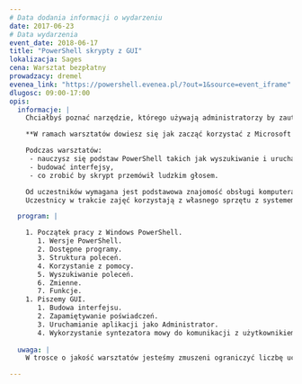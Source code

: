 ```yaml
---
# Data dodania informacji o wydarzeniu
date: 2017-06-23
# Data wydarzenia
event_date: 2018-06-17
title: "PowerShell skrypty z GUI"
lokalizacja: Sages
cena: Warsztat bezpłatny
prowadzacy: dremel
evenea_link: "https://powershell.evenea.pl/?out=1&source=event_iframe"
dlugosc: 09:00-17:00
opis:
  informacje: |
    Chciałbyś poznać narzędzie, którego używają administratorzy by zautomatyzować część pracy, a może chciałbyś by komputer przemówił do Ciebie ludzkim głosem?

    **W ramach warsztatów dowiesz się jak zacząć korzystać z Microsoft PowerShell.** Dowiesz się jak uruchamiać programy z uprawnieniami administratora z konta użytkownika nie wpisując wielokrotnie loginu i hasła. Sprawimy by skrypt przemówił ludzkim głosem, a wszystko to umieścimy w GUI.     

    Podczas warsztatów:
     - nauczysz się podstaw PowerShell takich jak wyszukiwanie i uruchamianie komend,
     - budować interfejsy, 
     - co zrobić by skrypt przemówił ludzkim głosem.

    Od uczestników wymagana jest podstawowa znajomość obsługi komputera z systemem Windows. Warsztaty są skierowane do osób, które chciałyby poznać możliwości PowerShell i pogłębiać wiedzę we własnym zakresie.
    Uczestnicy w trakcie zajęć korzystają z własnego sprzętu z systemem Windows (wersje 7 , 8.1 , 10) z zainstalowanym Windows Management Framework (WMF) 5.1 https://docs.microsoft.com/en-us/powershell/wmf/5.1/install-configure

  program: |

    1. Początek pracy z Windows PowerShell.
       1. Wersje PowerShell.
       2. Dostępne programy.
       3. Struktura poleceń.
       4. Korzystanie z pomocy.
       5. Wyszukiwanie poleceń.
       6. Zmienne.
       7. Funkcje.
    1. Piszemy GUI.
       1. Budowa interfejsu.
       2. Zapamiętywanie poświadczeń.
       3. Uruchamianie aplikacji jako Administrator.
       4. Wykorzystanie syntezatora mowy do komunikacji z użytkownikiem.
      
  uwaga: |
    W trosce o jakość warsztatów jesteśmy zmuszeni ograniczyć liczbę uczestników. **Kwalifikacja odbywa się na podstawie odpowiedzi udzielonych w formularzu zgłoszeniowym oraz - w dalszym kroku - kolejności zgłoszeń.** Potwierdzenie udziału w warsztatach wraz z instrukcją przygotowania środowiska otrzymasz najpóźniej na 7 dni przed planowaną datą wydarzenia.

---
```

